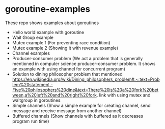 # goroutine-examples
These repo shows examples about goroutines
- Hello world example with goroutine
- Wait Group example
- Mutex example 1 (For preventing race condition)
- Mutex example 2 (Showing it with revenue example)
- Channel examples
- Producer-consumer problem (We act a problem that is generally mentioned in computer science producer-consumer problem. It shows an example with using channel for concurrent program)
- Solution to dining philosopher problem that mentioned https://en.wikipedia.org/wiki/Dining_philosophers_problem#:~:text=Problem%20statement,-Five%20philosophers%20dine&text=There%20is%20a%20fork%20between,a%20left%20and%20right%20fork. link with using mutex and waitgroup in goroutines
- Simple channels (Show a simple example for creating channel, send message and receive message from another channel)
- Buffered channels (Show channels with buffered as it decreases program run time)
